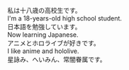 私は十八歳の高校生です。  
I'm a 18-years-old high school student.  
日本語を勉強しています。  
Now learning Japanese.  
アニメとホロライブが好きです。  
I like anime and hololive.  
星詠み、へいみん、常闇眷属です。  



<!---
xDDoubleTea/xDDoubleTea is a ✨ special ✨ repository because its `README.md` (this file) appears on your GitHub profile.
You can click the Preview link to take a look at your changes.
--->
